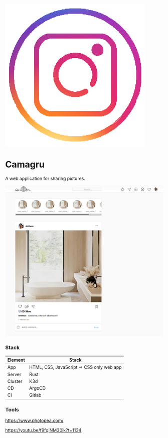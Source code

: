 ![Camagru](/logo.png)

# Camagru

A web application for sharing pictures.

![demo](/miniature.png)

### Stack

Element    |  Stack
---        | ---
App        | HTML, CSS, JavaScript => CSS only web app
Server     | Rust
Cluster    | K3d
CD         | ArgoCD
CI         | Gitlab

### Tools

https://www.photopea.com/

https://youtu.be/f9fqiNM30ik?t=1134

